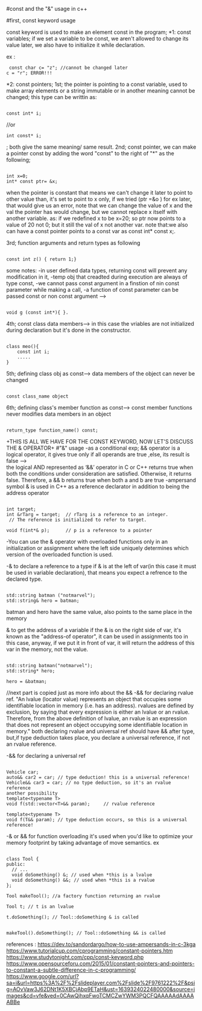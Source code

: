 #const and the "&" usage in c++ 

#first, const keyword usage

const keyword is used to make an element const in the program; 
*1: const variables; if we set a variable to be const, we aren't allowed to change its value later, we also have to initialize it while declaration.

ex :

```
 const char c= "z"; //cannot be changed later 
c = "r"; ERROR!!!

```


*2: const pointers; 1st; the pointer is pointing to a const variable, used to make array elements or a string immutable or in another meaning cannot be changed; this type can be writtin as:

```

const int* i; 

```

//or 

```
int const* i;

```

; both give the same meaning/ same result.
2nd; const pointer, we can make a pointer const by adding the word "const" to the right of "*" as the following; 

```

int x=0;
int* const ptr= &x; 

```

when the pointer is constant that means we can't change it later to point to other value than, it's set to 
point to x only, if we tried (ptr =&o ) for ex later, that would give us an error, note that we can change the 
value of x and the val the pointer has would change, but we cannot replace x itself with another variable. 
as: if we redefined x to be x=20;
so ptr now points to a value of 20 not 0; but it still the val of x not another var.
note that:we also can have a const pointer points to a const var as const int* const x;.



3rd; function arguments and return types as following 

```

const int z() { return 1;}

```

some notes: -in user defined data types, returning const will prevent any modification in it, -temp obj that 
creadted during execution are always of type const, -we cannot pass const argument in a finstion of nin const 
parameter while making a call, -a function of const parameter can be passed const or non const argument -->  

```

void g (const int*){ }.

```

4th; const class data members--> in this case the vriables are not initialized during declaration but it's 
done in the constructor. 

```

class meo(){
    const int i; 
    .....
}

```

5th; defining class obj as const--> data members of the object can never be changed

```

const class_name object 

```

6th; defining class's member function as const--> const member functions never modifies data members in an 
object

  ```

return_type function_name() const; 

```

+THIS IS ALL WE HAVE FOR THE CONST KEYWORD, NOW LET'S DISCUSS THE & OPERATOR+
#"&" usage
-as a conditional exp;
&& operator is a logical operator, it gives true only if all operands are true ,else, its result is false -->  
the logical AND represented as ‘&&’ operator in C or C++ returns true when both the conditions under 
consideration are satisfied. Otherwise, it returns false. Therefore, a && b returns true when both a and b are 
true
-ampersand symbol & is used in C++ as a reference declarator in addition to being the address operator

```

int target;
int &rTarg = target;  // rTarg is a reference to an integer.
 // The reference is initialized to refer to target.

void f(int*& p);      // p is a reference to a pointer

```


-You can use the & operator with overloaded functions only in an initialization or assignment where the left 
side uniquely determines which version of the overloaded function is used.


-& to declare a reference to a type
if & is at the left of var(in this case it must be used in variable declaration), that means you expect a 
refrence to the declared type.

```

std::string batman ("notmarvel");
std::string& hero = batman;

```

batman and hero have the same value, also points to the same place in the memory

& to get the address of a variable
if the & is on the right side of var, it's known as the "address-of operator", it can be used in assignments 
too in this case, anyway, if we put it in front of var, it will return the address of this var in the memory,
not the value.

```

std::string batman("notmarvel");
std::string* hero;

hero = &batman; 

```

//next part is copied just as more info about the &&
-&& for declaring rvalue ref.
"An lvalue (locator value) represents an object that occupies some identifiable location in memory (i.e. has an address).
rvalues are defined by exclusion, by saying that every expression is either an lvalue or an rvalue. Therefore, from the above definition of lvalue, an rvalue is an expression that does not represent an object occupying some identifiable location in memory." 
both declaring rvalue and universal ref should have && after type, but,if type deduction takes place, you declare a universal reference, if not an rvalue reference.

-&& for declaring a universal ref 

```

Vehicle car;
auto&& car2 = car; // type deduction! this is a universal reference!
Vehicle&& car3 = car; // no type deduction, so it's an rvalue reference
another possibility
template<typename T>
void f(std::vector<T>&& param);     // rvalue reference

template<typename T>
void f(T&& param); // type deduction occurs, so this is a universal reference!

```

-& or && for function overloading
it's used when you'd like to optimize your memory footprint by taking advantage of move semantics. 
ex 

```

class Tool {
public:
  // ...
  void doSomething() &; // used when *this is a lvalue
  void doSomething() &&; // used when *this is a rvalue
};

Tool makeTool(); //a factory function returning an rvalue

Tool t; // t is an lvalue

t.doSomething(); // Tool::doSomething & is called


makeTool().doSomething(); // Tool::doSomething && is called

```




references :
https://dev.to/sandordargo/how-to-use-ampersands-in-c-3kga
https://www.tutorialcup.com/cprogramming/constant-pointers.htm
https://www.studytonight.com/cpp/const-keyword.php
https://www.opensourceforu.com/2015/01/constant-pointers-and-pointers-to-constant-a-subtle-difference-in-c-programming/
https://www.google.com/url?sa=i&url=https%3A%2F%2Fslideplayer.com%2Fslide%2F9761222%2F&psig=AOvVaw3J62DNt1K5XBCjAbp9ETaH&ust=1639324022480000&source=images&cd=vfe&ved=0CAwQjhxqFwoTCMCZwYWM3PQCFQAAAAAdAAAAABBe
